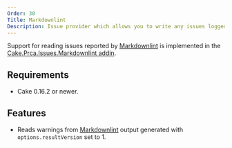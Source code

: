 ```yaml
---
Order: 30
Title: Markdownlint
Description: Issue provider which allows you to write any issues logged by markdownlint as comments to a pull request.
---
```

Support for reading issues reported by [Markdownlint] is implemented in the [Cake.Prca.Issues.Markdownlint addin].

## Requirements

* Cake 0.16.2 or newer.

## Features

* Reads warnings from [Markdownlint] output generated with `options.resultVersion` set to 1.

[Markdownlint]: https://github.com/DavidAnson/markdownlint
[Cake.Prca.Issues.Markdownlint addin]: https://www.nuget.org/packages/Cake.Prca.Issues.Markdownlint